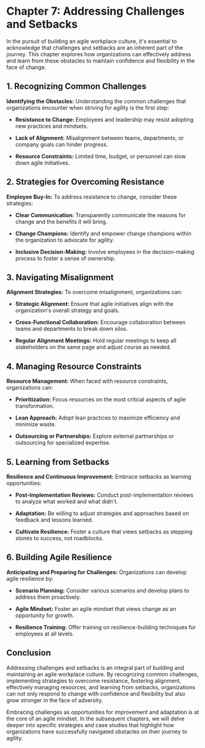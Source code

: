 Chapter 7: Addressing Challenges and Setbacks
=============================================

In the pursuit of building an agile workplace culture, it's essential to acknowledge that challenges and setbacks are an inherent part of the journey. This chapter explores how organizations can effectively address and learn from these obstacles to maintain confidence and flexibility in the face of change.

**1. Recognizing Common Challenges**
------------------------------------

**Identifying the Obstacles:** Understanding the common challenges that organizations encounter when striving for agility is the first step:

* **Resistance to Change:** Employees and leadership may resist adopting new practices and mindsets.

* **Lack of Alignment:** Misalignment between teams, departments, or company goals can hinder progress.

* **Resource Constraints:** Limited time, budget, or personnel can slow down agile initiatives.

**2. Strategies for Overcoming Resistance**
-------------------------------------------

**Employee Buy-In:** To address resistance to change, consider these strategies:

* **Clear Communication:** Transparently communicate the reasons for change and the benefits it will bring.

* **Change Champions:** Identify and empower change champions within the organization to advocate for agility.

* **Inclusive Decision-Making:** Involve employees in the decision-making process to foster a sense of ownership.

**3. Navigating Misalignment**
------------------------------

**Alignment Strategies:** To overcome misalignment, organizations can:

* **Strategic Alignment:** Ensure that agile initiatives align with the organization's overall strategy and goals.

* **Cross-Functional Collaboration:** Encourage collaboration between teams and departments to break down silos.

* **Regular Alignment Meetings:** Hold regular meetings to keep all stakeholders on the same page and adjust course as needed.

**4. Managing Resource Constraints**
------------------------------------

**Resource Management:** When faced with resource constraints, organizations can:

* **Prioritization:** Focus resources on the most critical aspects of agile transformation.

* **Lean Approach:** Adopt lean practices to maximize efficiency and minimize waste.

* **Outsourcing or Partnerships:** Explore external partnerships or outsourcing for specialized expertise.

**5. Learning from Setbacks**
-----------------------------

**Resilience and Continuous Improvement:** Embrace setbacks as learning opportunities:

* **Post-Implementation Reviews:** Conduct post-implementation reviews to analyze what worked and what didn't.

* **Adaptation:** Be willing to adjust strategies and approaches based on feedback and lessons learned.

* **Cultivate Resilience:** Foster a culture that views setbacks as stepping stones to success, not roadblocks.

**6. Building Agile Resilience**
--------------------------------

**Anticipating and Preparing for Challenges:** Organizations can develop agile resilience by:

* **Scenario Planning:** Consider various scenarios and develop plans to address them proactively.

* **Agile Mindset:** Foster an agile mindset that views change as an opportunity for growth.

* **Resilience Training:** Offer training on resilience-building techniques for employees at all levels.

**Conclusion**
--------------

Addressing challenges and setbacks is an integral part of building and maintaining an agile workplace culture. By recognizing common challenges, implementing strategies to overcome resistance, fostering alignment, effectively managing resources, and learning from setbacks, organizations can not only respond to change with confidence and flexibility but also grow stronger in the face of adversity.

Embracing challenges as opportunities for improvement and adaptation is at the core of an agile mindset. In the subsequent chapters, we will delve deeper into specific strategies and case studies that highlight how organizations have successfully navigated obstacles on their journey to agility.
